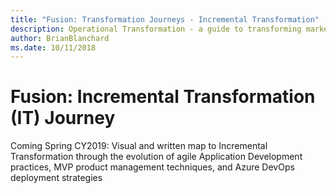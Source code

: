 ```yaml
---
title: "Fusion: Transformation Journeys - Incremental Transformation"
description: Operational Transformation - a guide to transforming market impact through agile development and devops
author: BrianBlanchard
ms.date: 10/11/2018
---
```


# Fusion: Incremental Transformation (IT) Journey

Coming Spring CY2019: Visual and written map to Incremental Transformation through the evolution of agile Application Development practices, MVP product management techniques, and Azure DevOps deployment strategies

